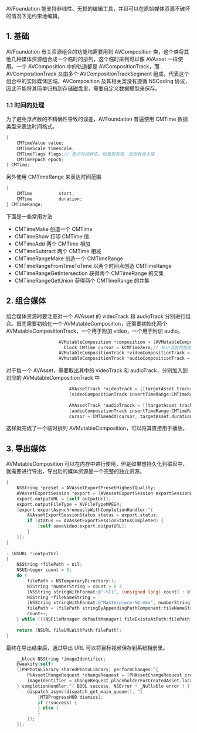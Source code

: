 AVFoundation 能支持非线性、无损的编辑工具，并且可以在原始媒体资源不破坏的情况下无约束地编辑。

## 1. 基础

AVFoundation 有关资源组合的功能均需要用到 AVComposition 类，这个类将其他几种媒体资源组合成一个临时的排列，这个临时排列可以像 AVAsset 一样使用。一个 AVComposition 中的轨道都是 AVCompositionTrack，而 AVCompositionTrack 又由多个 AVCompositionTrackSegment 组成，代表这个组合中的实际媒体区域。AVComposition 及其相关类没有遵循 NSCoding 协议，因此不能将其简单归档到存储磁盘里，需要自定义数据模型来保存。

### 1.1 时间的处理

为了避免浮点数的不精确性导致的误差，AVFoundation 普遍使用 CMTime 数据类型来表达时间格式。

```objectivec
{
	CMTimeValue	value;
	CMTimeScale	timescale;
	CMTimeFlags	flags;// 表示时间状态，如是否有效、是否有舍入值
	CMTimeEpoch	epoch;
} CMTime;
```

另外使用 CMTimeRange 来表达时间范围

```objectivec
{
	CMTime			start;
	CMTime			duration;
} CMTimeRange;
```

下面是一些常用方法

* CMTimeMake 创造一个 CMTime
* CMTimeShow 打印 CMTime 值
* CMTimeAdd 两个 CMTime 相加
* CMTimeSubtract 两个 CMTime 相减
* CMTimeRangeMake 创造一个 CMTimeRange
* CMTimeRangeFromTimeToTime 以两个时间点创造 CMTimeRange
* CMTimeRangeGetIntersection 获得两个 CMTimeRange 的交集
* CMTimeRangeGetUnion 获得两个 CMTImeRange 的并集

## 2. 组合媒体

组合媒体资源时要注意对一个 AVAsset 的 videoTrack 和 audioTrack 分别进行组合。首先需要初始化一个 AVMutableComposition，还需要初始化两个 AVMutableCompositionTrack，一个用于附加 video，一个用于附加 audio。

```objectivec
                    AVMutableComposition *composition = [AVMutableComposition composition];
                    __block CMTime cursor = kCMTimeZero;// 标识当前附加资源的时间轴位置
                    AVMutableCompositionTrack *videoCompositionTrack = [composition addMutableTrackWithMediaType:AVMediaTypeVideo preferredTrackID:kCMPersistentTrackID_Invalid];// kCMPersistentTrackID_Invalid 表示 AVFoundation 应该自动生成一个正确的轨道 ID
                    AVMutableCompositionTrack *audioCompositionTrack = [composition addMutableTrackWithMediaType:AVMediaTypeAudio preferredTrackID:kCMPersistentTrackID_Invalid];
```

对于每一个 AVAsset，需要取出其中的 videoTrack 和 audioTrack，分别加入到对应的 AVMutableCompositionTrack 中

```objectivec
                        AVAssetTrack *videoTrack = [[targetAsset tracksWithMediaType:AVMediaTypeVideo] firstObject];
                        [videoCompositionTrack insertTimeRange:CMTimeRangeMake(kCMTimeZero, targetAsset.duration) ofTrack:videoTrack atTime:cursor error:nil];
                        
                        AVAssetTrack *audioTracck = [[targetAsset tracksWithMediaType:AVMediaTypeAudio] firstObject];
                        [audioCompositionTrack insertTimeRange:CMTimeRangeMake(kCMTimeZero, targetAsset.duration) ofTrack:audioTracck atTime:cursor error:nil];
                        cursor = CMTimeAdd(cursor, targetAsset.duration); // 移动当前媒体资源附加位置
```

这样就完成了一个临时排列 AVMutableComposition，可以将其直接用于播放。

## 3. 导出媒体

AVMutableComposition 可以在内存中进行使用，但是如果想持久化到磁盘中，就需要进行导出，导出后的媒体资源是一个完整的独立资源。

```objectivec
{
	NSString *preset = AVAssetExportPresetHighestQuality;
	AVAssetExportSession *export = [AVAssetExportSession exportSessionWithAsset:[composition copy] presetName:preset];
	export.outputURL = [self outputUrl];
	export.outputFileType = AVFileTypeMPEG4;
	[export exportAsynchronouslyWithCompletionHandler:^{
		AVAssetExportSessionStatus status = export.status;
		if (status == AVAssetExportSessionStatusCompleted) {
			[self saveVideo:export.outputURL];
		}
	}];
}
                            
- (NSURL *)outputUrl
{
    NSString *filePath = nil;
    NSUInteger count = 0;
    do {
        filePath = NSTemporaryDirectory();
        NSString *numberString = count > 0 ?
        [NSString stringWithFormat:@"-%li", (unsigned long) count] : @"";
        NSString *fileNameString =
        [NSString stringWithFormat:@"Masterpiece-%@.m4v", numberString];
        filePath = [filePath stringByAppendingPathComponent:fileNameString];
        count++;
    } while ([[NSFileManager defaultManager] fileExistsAtPath:filePath]);
    
    return [NSURL fileURLWithPath:filePath];
}
```

最终在导出结束后，通过导出 URL 可以将目标视频保存到系统相册里。

```objectivec
    __block NSString *imageIdentifier;
    @weakify(self)
    [[PHPhotoLibrary sharedPhotoLibrary] performChanges:^{
        PHAssetChangeRequest *changeRequest = [PHAssetChangeRequest creationRequestForAssetFromVideoAtFileURL:videoURL];
        imageIdentifier = changeRequest.placeholderForCreatedAsset.localIdentifier;
    } completionHandler:^( BOOL success, NSError * _Nullable error ) {
        dispatch_async(dispatch_get_main_queue(), ^{
            [MTBProgressHUD dismiss];
            if (!success) {
            } else {
            }
        });
    }];
```